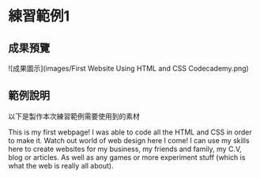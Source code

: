 # 練習範例1

## 成果預覽

![成果圖示](images/First Website Using HTML and CSS   Codecademy.png)

## 範例說明

以下是製作本次練習範例需要使用到的素材

This is my first webpage! I was able to code all the HTML and CSS in order to make it. Watch out world of web design here I come!
I can use my skills here to create websites for my business, my friends and family, my C.V, blog or articles. As well as any games or more experiment stuff \(which is what the web is really all about\).

